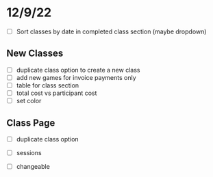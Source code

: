 # 12/9/22

- [ ] Sort classes by date in completed class section (maybe dropdown)

## New Classes

- [ ] duplicate class option to create a new class
- [ ] add new games for invoice payments only
- [ ] table for class section
- [ ] total cost vs participant cost
- [ ] set color

## Class Page

- [ ] duplicate class option
- [ ] sessions
- [ ] changeable

